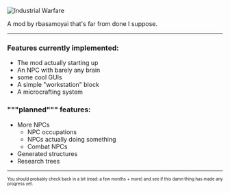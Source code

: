 ![Industrial Warfare](https://media.discordapp.net/attachments/782230627843833899/892236145763684382/image0.png "Logo")

A mod by rbasamoyai that's far from done I suppose.

---

### Features currently implemented:
* The mod actually starting up
* An NPC with barely any brain
* some cool GUIs
* A simple "workstation" block
* A microcrafting system

### """planned""" features:
* More NPCs
    * NPC occupations
    * NPCs actually doing something
    * Combat NPCs
* Generated structures
* Research trees

---

<sub><sup>You should probably check back in a bit (read: a few months + more) and see if this damn thing has made any progress yet.</sup></sub>
